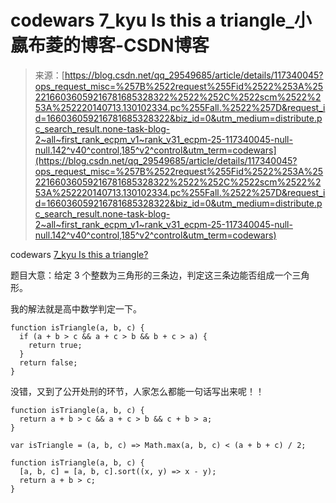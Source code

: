 <!--yml
category: codewars
date: 2022-08-13 11:42:49
-->

# codewars 7_kyu Is this a triangle_小嬴布菱的博客-CSDN博客

> 来源：[https://blog.csdn.net/qq_29549685/article/details/117340045?ops_request_misc=%257B%2522request%255Fid%2522%253A%2522166036059216781685328322%2522%252C%2522scm%2522%253A%252220140713.130102334.pc%255Fall.%2522%257D&request_id=166036059216781685328322&biz_id=0&utm_medium=distribute.pc_search_result.none-task-blog-2~all~first_rank_ecpm_v1~rank_v31_ecpm-25-117340045-null-null.142^v40^control,185^v2^control&utm_term=codewars](https://blog.csdn.net/qq_29549685/article/details/117340045?ops_request_misc=%257B%2522request%255Fid%2522%253A%2522166036059216781685328322%2522%252C%2522scm%2522%253A%252220140713.130102334.pc%255Fall.%2522%257D&request_id=166036059216781685328322&biz_id=0&utm_medium=distribute.pc_search_result.none-task-blog-2~all~first_rank_ecpm_v1~rank_v31_ecpm-25-117340045-null-null.142^v40^control,185^v2^control&utm_term=codewars)

codewars [7_kyu Is this a triangle?](https://www.codewars.com/kata/56606694ec01347ce800001b/train/javascript)

题目大意：给定 3 个整数为三角形的三条边，判定这三条边能否组成一个三角形。

我的解法就是高中数学判定一下。

```
function isTriangle(a, b, c) {
  if (a + b > c && a + c > b && b + c > a) {
    return true;
  }
  return false;
} 
```

没错，又到了公开处刑的环节，人家怎么都能一句话写出来呢！！

```
function isTriangle(a, b, c) {
  return a + b > c && a + c > b && c + b > a;
}

var isTriangle = (a, b, c) => Math.max(a, b, c) < (a + b + c) / 2;

function isTriangle(a, b, c) {
  [a, b, c] = [a, b, c].sort((x, y) => x - y);
  return a + b > c;
} 
```